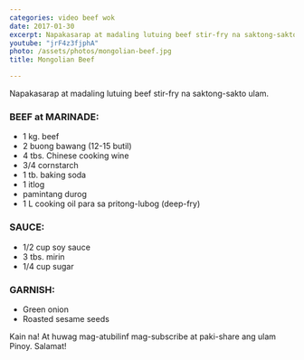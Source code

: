 ```yaml
---
categories: video beef wok
date: 2017-01-30
excerpt: Napakasarap at madaling lutuing beef stir-fry na saktong-sakto ulam.
youtube: "jrF4z3fjphA"
photo: /assets/photos/mongolian-beef.jpg
title: Mongolian Beef

---
```


Napakasarap at madaling lutuing beef stir-fry na saktong-sakto ulam.

### BEEF at MARINADE:
* 1 kg. beef
* 2 buong bawang (12-15 butil)
* 4 tbs. Chinese cooking wine
* 3/4 cornstarch
* 1 tb. baking soda
* 1 itlog
* pamintang durog
* 1 L cooking oil para sa pritong-lubog (deep-fry)

### SAUCE:
* 1/2 cup soy sauce
* 3 tbs. mirin
* 1/4 cup sugar

### GARNISH:
* Green onion
* Roasted sesame seeds

Kain na! At huwag mag-atubilinf mag-subscribe at paki-share ang ulam Pinoy. Salamat!
